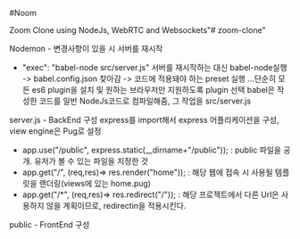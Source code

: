 #Noom

Zoom Clone using NodeJs, WebRTC and Websockets"# zoom-clone"

Nodemon - 변경사항이 있을 시 서버를 재시작

- "exec": "babel-node src/server.js" 서버를 재시작하는 대신 babel-node실행 -> babel.config.json 찾아감 -> 코드에 적용돼야 하는 preset 실행 ...단순히 모든 es6 plugin을 설치 및 원하는 브라우저만 지원하도록 plugin 선택
  babel은 작성한 코드를 일반 NodeJs코드로 컴파일해줌, 그 작업을 src/server.js

server.js - BackEnd 구성
express를 import해서 express 어플리케이션을 구성, view engine은 Pug로 설정

- app.use("/public", express.static(\_\_dirname+"/public")); : public 파일을 공개. 유저가 볼 수 있는 파일을 지정한 것
- app.get("/", (req,res)=> res.render("home")); : 해당 웹에 접속 시 사용될 템플릿을 랜더링(views에 있는 home.pug)
- app.get("/\*", (req,res)=> res.redirect("/")); : 해당 프로젝트에서 다른 Url은 사용하지 않을 계획이므로, redirectin을 적용시킨다.

public - FrontEnd 구성
